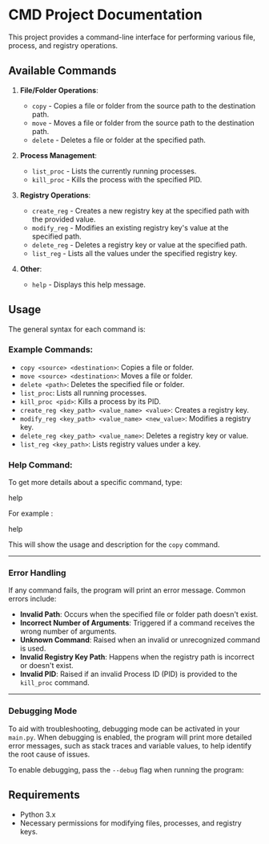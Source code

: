 # CMD Project Documentation

This project provides a command-line interface for performing various file, process, and registry operations.

## Available Commands

1. **File/Folder Operations**:
    - `copy` - Copies a file or folder from the source path to the destination path.
    - `move` - Moves a file or folder from the source path to the destination path.
    - `delete` - Deletes a file or folder at the specified path.

2. **Process Management**:
    - `list_proc` - Lists the currently running processes.
    - `kill_proc` - Kills the process with the specified PID.

3. **Registry Operations**:
    - `create_reg` - Creates a new registry key at the specified path with the provided value.
    - `modify_reg` - Modifies an existing registry key's value at the specified path.
    - `delete_reg` - Deletes a registry key or value at the specified path.
    - `list_reg` - Lists all the values under the specified registry key.

4. **Other**:
    - `help` - Displays this help message.

## Usage

The general syntax for each command is:

### Example Commands:

- `copy <source> <destination>`: Copies a file or folder.
- `move <source> <destination>`: Moves a file or folder.
- `delete <path>`: Deletes the specified file or folder.
- `list_proc`: Lists all running processes.
- `kill_proc <pid>`: Kills a process by its PID.
- `create_reg <key_path> <value_name> <value>`: Creates a registry key.
- `modify_reg <key_path> <value_name> <new_value>`: Modifies a registry key.
- `delete_reg <key_path> <value_name>`: Deletes a registry key or value.
- `list_reg <key_path>`: Lists registry values under a key.

### Help Command:

To get more details about a specific command, type: 

help <command>

For example :

 help <copy>

This will show the usage and description for the `copy` command.

---

### Error Handling

If any command fails, the program will print an error message. Common errors include:

- **Invalid Path**: Occurs when the specified file or folder path doesn't exist.
- **Incorrect Number of Arguments**: Triggered if a command receives the wrong number of arguments.
- **Unknown Command**: Raised when an invalid or unrecognized command is used.
- **Invalid Registry Key Path**: Happens when the registry path is incorrect or doesn't exist.
- **Invalid PID**: Raised if an invalid Process ID (PID) is provided to the `kill_proc` command.

---
### Debugging Mode

To aid with troubleshooting, debugging mode can be activated in your `main.py`. When debugging is enabled, the program will print more detailed error messages, such as stack traces and variable values, to help identify the root cause of issues.

To enable debugging, pass the `--debug` flag when running the program:

## Requirements

- Python 3.x
- Necessary permissions for modifying files, processes, and registry keys.